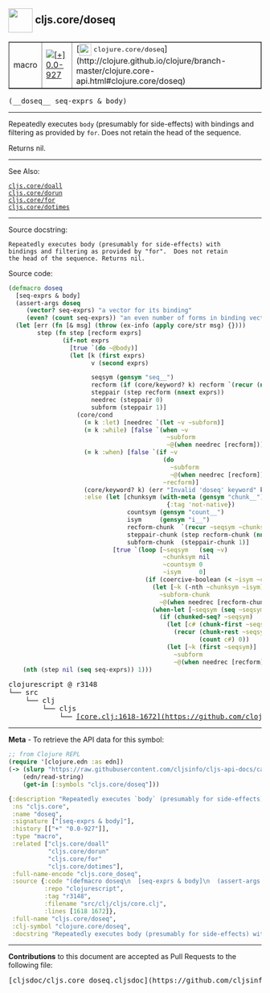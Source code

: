 ## <img width="48px" valign="middle" src="http://i.imgur.com/Hi20huC.png"> cljs.core/doseq

 <table border="1">
<tr>

<td>macro</td>
<td><a href="https://github.com/cljsinfo/cljs-api-docs/tree/0.0-927"><img valign="middle" alt="[+] 0.0-927" src="https://img.shields.io/badge/+-0.0--927-lightgrey.svg"></a> </td>
<td>
[<img height="24px" valign="middle" src="http://i.imgur.com/1GjPKvB.png"> <samp>clojure.core/doseq</samp>](http://clojure.github.io/clojure/branch-master/clojure.core-api.html#clojure.core/doseq)
</td>
</tr>
</table>

 <samp>
(__doseq__ seq-exprs & body)<br>
</samp>

---

Repeatedly executes `body` (presumably for side-effects) with bindings and
filtering as provided by `for`. Does not retain the head of the sequence.

Returns nil.

---


See Also:

[`cljs.core/doall`](cljs.core_doall.md)<br>
[`cljs.core/dorun`](cljs.core_dorun.md)<br>
[`cljs.core/for`](cljs.core_for.md)<br>
[`cljs.core/dotimes`](cljs.core_dotimes.md)<br>

---

Source docstring:

```
Repeatedly executes body (presumably for side-effects) with
bindings and filtering as provided by "for".  Does not retain
the head of the sequence. Returns nil.
```

Source code:

```clj
(defmacro doseq
  [seq-exprs & body]
  (assert-args doseq
     (vector? seq-exprs) "a vector for its binding"
     (even? (count seq-exprs)) "an even number of forms in binding vector")
  (let [err (fn [& msg] (throw (ex-info (apply core/str msg) {})))
        step (fn step [recform exprs]
               (if-not exprs
                 [true `(do ~@body)]
                 (let [k (first exprs)
                       v (second exprs)

                       seqsym (gensym "seq__")
                       recform (if (core/keyword? k) recform `(recur (next ~seqsym) nil 0 0))
                       steppair (step recform (nnext exprs))
                       needrec (steppair 0)
                       subform (steppair 1)]
                   (core/cond
                     (= k :let) [needrec `(let ~v ~subform)]
                     (= k :while) [false `(when ~v
                                            ~subform
                                            ~@(when needrec [recform]))]
                     (= k :when) [false `(if ~v
                                           (do
                                             ~subform
                                             ~@(when needrec [recform]))
                                           ~recform)]
                     (core/keyword? k) (err "Invalid 'doseq' keyword" k)
                     :else (let [chunksym (with-meta (gensym "chunk__")
                                            {:tag 'not-native})
                                 countsym (gensym "count__")
                                 isym     (gensym "i__")
                                 recform-chunk  `(recur ~seqsym ~chunksym ~countsym (unchecked-inc ~isym))
                                 steppair-chunk (step recform-chunk (nnext exprs))
                                 subform-chunk  (steppair-chunk 1)]
                             [true `(loop [~seqsym   (seq ~v)
                                           ~chunksym nil
                                           ~countsym 0
                                           ~isym     0]
                                      (if (coercive-boolean (< ~isym ~countsym))
                                        (let [~k (-nth ~chunksym ~isym)]
                                          ~subform-chunk
                                          ~@(when needrec [recform-chunk]))
                                        (when-let [~seqsym (seq ~seqsym)]
                                          (if (chunked-seq? ~seqsym)
                                            (let [c# (chunk-first ~seqsym)]
                                              (recur (chunk-rest ~seqsym) c#
                                                     (count c#) 0))
                                            (let [~k (first ~seqsym)]
                                              ~subform
                                              ~@(when needrec [recform]))))))])))))]
    (nth (step nil (seq seq-exprs)) 1)))
```

 <pre>
clojurescript @ r3148
└── src
    └── clj
        └── cljs
            └── <ins>[core.clj:1618-1672](https://github.com/clojure/clojurescript/blob/r3148/src/clj/cljs/core.clj#L1618-L1672)</ins>
</pre>


---

__Meta__ - To retrieve the API data for this symbol:

```clj
;; from Clojure REPL
(require '[clojure.edn :as edn])
(-> (slurp "https://raw.githubusercontent.com/cljsinfo/cljs-api-docs/catalog/cljs-api.edn")
    (edn/read-string)
    (get-in [:symbols "cljs.core/doseq"]))
```

```clj
{:description "Repeatedly executes `body` (presumably for side-effects) with bindings and\nfiltering as provided by `for`. Does not retain the head of the sequence.\n\nReturns nil.",
 :ns "cljs.core",
 :name "doseq",
 :signature ["[seq-exprs & body]"],
 :history [["+" "0.0-927"]],
 :type "macro",
 :related ["cljs.core/doall"
           "cljs.core/dorun"
           "cljs.core/for"
           "cljs.core/dotimes"],
 :full-name-encode "cljs.core_doseq",
 :source {:code "(defmacro doseq\n  [seq-exprs & body]\n  (assert-args doseq\n     (vector? seq-exprs) \"a vector for its binding\"\n     (even? (count seq-exprs)) \"an even number of forms in binding vector\")\n  (let [err (fn [& msg] (throw (ex-info (apply core/str msg) {})))\n        step (fn step [recform exprs]\n               (if-not exprs\n                 [true `(do ~@body)]\n                 (let [k (first exprs)\n                       v (second exprs)\n\n                       seqsym (gensym \"seq__\")\n                       recform (if (core/keyword? k) recform `(recur (next ~seqsym) nil 0 0))\n                       steppair (step recform (nnext exprs))\n                       needrec (steppair 0)\n                       subform (steppair 1)]\n                   (core/cond\n                     (= k :let) [needrec `(let ~v ~subform)]\n                     (= k :while) [false `(when ~v\n                                            ~subform\n                                            ~@(when needrec [recform]))]\n                     (= k :when) [false `(if ~v\n                                           (do\n                                             ~subform\n                                             ~@(when needrec [recform]))\n                                           ~recform)]\n                     (core/keyword? k) (err \"Invalid 'doseq' keyword\" k)\n                     :else (let [chunksym (with-meta (gensym \"chunk__\")\n                                            {:tag 'not-native})\n                                 countsym (gensym \"count__\")\n                                 isym     (gensym \"i__\")\n                                 recform-chunk  `(recur ~seqsym ~chunksym ~countsym (unchecked-inc ~isym))\n                                 steppair-chunk (step recform-chunk (nnext exprs))\n                                 subform-chunk  (steppair-chunk 1)]\n                             [true `(loop [~seqsym   (seq ~v)\n                                           ~chunksym nil\n                                           ~countsym 0\n                                           ~isym     0]\n                                      (if (coercive-boolean (< ~isym ~countsym))\n                                        (let [~k (-nth ~chunksym ~isym)]\n                                          ~subform-chunk\n                                          ~@(when needrec [recform-chunk]))\n                                        (when-let [~seqsym (seq ~seqsym)]\n                                          (if (chunked-seq? ~seqsym)\n                                            (let [c# (chunk-first ~seqsym)]\n                                              (recur (chunk-rest ~seqsym) c#\n                                                     (count c#) 0))\n                                            (let [~k (first ~seqsym)]\n                                              ~subform\n                                              ~@(when needrec [recform]))))))])))))]\n    (nth (step nil (seq seq-exprs)) 1)))",
          :repo "clojurescript",
          :tag "r3148",
          :filename "src/clj/cljs/core.clj",
          :lines [1618 1672]},
 :full-name "cljs.core/doseq",
 :clj-symbol "clojure.core/doseq",
 :docstring "Repeatedly executes body (presumably for side-effects) with\nbindings and filtering as provided by \"for\".  Does not retain\nthe head of the sequence. Returns nil."}

```

---

__Contributions__ to this document are accepted as Pull Requests to the following file:

 <pre>
[cljsdoc/cljs.core_doseq.cljsdoc](https://github.com/cljsinfo/cljs-api-docs/blob/master/cljsdoc/cljs.core_doseq.cljsdoc)
</pre>


